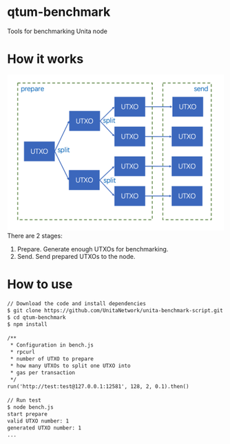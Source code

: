 # qtum-benchmark
Tools for benchmarking Unita node

# How it works
![image](doc/img/1.png)
There are 2 stages:
1. Prepare. Generate enough UTXOs for benchmarking.
2. Send. Send prepared UTXOs to the node.

# How to use
```
// Download the code and install dependencies
$ git clone https://github.com/UnitaNetwork/unita-benchmark-script.git
$ cd qtum-benchmark
$ npm install

/**
 * Configuration in bench.js
 * rpcurl
 * number of UTXO to prepare
 * how many UTXOs to split one UTXO into
 * gas per transaction
 */
run('http://test:test@127.0.0.1:12581', 128, 2, 0.1).then()

// Run test
$ node bench.js 
start prepare
valid UTXO number: 1
generated UTXO number: 1
...
```